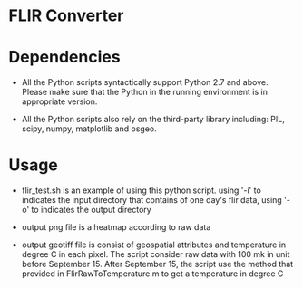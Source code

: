 FLIR Converter
=======================

# Dependencies

* All the Python scripts syntactically support Python 2.7 and above. Please make sure that the Python in the running environment is in appropriate version.

* All the Python scripts also rely on the third-party library including: PIL, scipy, numpy, matplotlib and osgeo.

# Usage

* flir_test.sh is an example of using this python script. using '-i' to indicates the input directory that contains of one day's flir data, using '-o' to indicates the output directory

* output png file is a heatmap according to raw data

* output geotiff file is consist of geospatial attributes and temperature in degree C in each pixel. The script consider raw data with 100 mk in unit before September 15. After September 15, the script use the method that provided in FlirRawToTemperature.m to get a temperature in degree C
